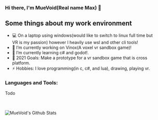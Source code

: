 ### Hi there, I'm MueVoid(Real name Max) 👋

## Some things about my work environment

- 💻 On a laptop using windows(would like to switch to linux full time but VR is my passion) however I heavily use wsl and other cli tools!
- 🔭 I’m currently working on Vinox(A voxel vr sandbox game)!
- 🌱 I’m currently learning c# and godot!.
- 🥅 2021 Goals: Make a prototype for a vr sandbox game that is cross platform.
- ⚡ Hobbies: I love programming(in c, c#, and lua), drawing, playing vr.

### Languages and Tools:

Todo

<br />
<br />


<img align="left" alt="MueVoid's Github Stats" src="https://github-readme-stats.vercel.app/api?username=MueVoid&show_icons=true&hide_border=true" />
